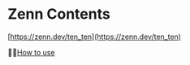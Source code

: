 # Zenn Contents

[https://zenn.dev/ten_ten](https://zenn.dev/ten_ten)

✍🏻[How to use](https://zenn.dev/zenn/articles/zenn-cli-guide)
